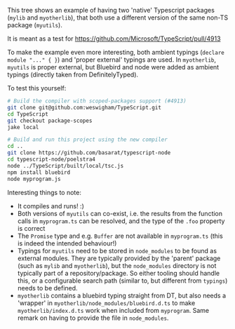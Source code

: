 This tree shows an example of having two 'native' Typescript packages (`mylib` and `myotherlib`),
that both use a different version of the same non-TS package (`myutils`).

It is meant as a test for https://github.com/Microsoft/TypeScript/pull/4913

To make the example even more interesting, both ambient typings (`declare module "..." { }`) and 'proper external' typings are used.
In `myotherlib`, `myutils` is proper external, but Bluebird and node were added as ambient typings (directly taken from DefinitelyTyped).

To test this yourself:
```sh
# Build the compiler with scoped-packages support (#4913)
git clone git@github.com:weswigham/TypeScript.git
cd TypeScript
git checkout package-scopes
jake local

# Build and run this project using the new compiler
cd ..
git clone https://github.com/basarat/typescript-node
cd typescript-node/poelstra4
node ../TypeScript/built/local/tsc.js
npm install bluebird
node myprogram.js
```

Interesting things to note:
* It compiles and runs! :)
* Both versions of `myutils` can co-exist, i.e. the results from the function calls in `myprogram.ts` can be resolved,
  and the type of the `.foo` property is correct
* The `Promise` type and e.g. `Buffer` are not available in `myprogram.ts` (this is indeed the intended behaviour!)
* Typings for `myutils` need to be stored in `node_modules` to be found as external modules. They are typically
  provided by the 'parent' package (such as `mylib` and `myotherlib`), but the `node_modules` directory is not
  typically part of a repository/package. So either tooling should handle this, or a configurable search path
  (similar to, but different from `typings`) needs to be defined.
* `myotherlib` contains a bluebird typing straight from DT, but also needs a 'wrapper' in
  `myotherlib/node_modules/bluebird.d.ts` to make `myotherlib/index.d.ts` work when included from `myprogram`.
  Same remark on having to provide the file in `node_modules`.
